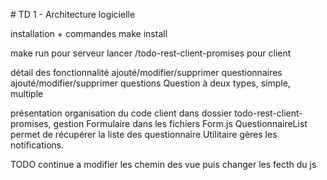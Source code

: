 # TD 1 - Architecture logicielle

installation + commandes 
make install

make run pour serveur
lancer /todo-rest-client-promises pour client

détail des fonctionnalité 
ajouté/modifier/supprimer questionnaires
ajouté/modifier/supprimer questions
Question à deux types, simple, multiple

présentation organisation du code
client dans dossier todo-rest-client-promises, gestion Formulaire dans les fichiers Form.js
QuestionnaireList permet de récupérer la liste des questionnaire
Utilitaire gères les notifications.



TODO
continue a modifier les chemin des vue puis changer les fecth du js